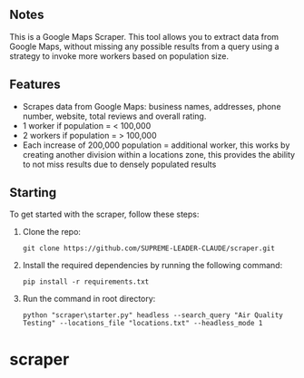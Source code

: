 ## Notes

This is a Google Maps Scraper. This tool allows you to extract data from Google Maps, without missing any possible results from a query using a strategy to invoke more workers based on population size. 

## Features

- Scrapes data from Google Maps: business names, addresses, phone number, website, total reviews and overall rating.
- 1 worker if population = < 100,000
- 2 workers if population = > 100,000
- Each increase of 200,000 population = additional worker, this works by creating another division within a locations zone, this provides the ability to not miss results due to densely populated results 

## Starting

To get started with the scraper, follow these steps:

1. Clone the repo:

   ```shell
   git clone https://github.com/SUPREME-LEADER-CLAUDE/scraper.git
   ```

2. Install the required dependencies by running the following command:
   ```shell
   pip install -r requirements.txt
   ```

3. Run the command in root directory:
   ```shell
   python "scraper\starter.py" headless --search_query "Air Quality Testing" --locations_file "locations.txt" --headless_mode 1
   ```


# scraper

